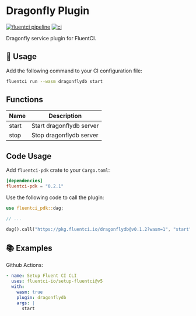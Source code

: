 # Dragonfly Plugin

[![fluentci pipeline](https://shield.fluentci.io/x/dragonflydb)](https://pkg.fluentci.io/dragonflydb)
[![ci](https://github.com/fluentci-io/services/actions/workflows/dragonflydb.yml/badge.svg)](https://github.com/fluentci-io/services/actions/workflows/dragonflydb.yml)

Dragonfly service plugin for FluentCI.

## 🚀 Usage

Add the following command to your CI configuration file:

```bash
fluentci run --wasm dragonflydb start
```

## Functions

| Name   | Description                                        |
| ------ | -------------------------------------------------- |
| start  | Start dragonflydb server                           |
| stop   | Stop dragonflydb server                            |

## Code Usage

Add `fluentci-pdk` crate to your `Cargo.toml`:

```toml
[dependencies]
fluentci-pdk = "0.2.1"
```

Use the following code to call the plugin:

```rust
use fluentci_pdk::dag;

// ...

dag().call("https://pkg.fluentci.io/dragonflydb@v0.1.2?wasm=1", "start", vec![])?;
```

## 📚 Examples

Github Actions:

```yaml
- name: Setup Fluent CI CLI
  uses: fluentci-io/setup-fluentci@v5
  with:
    wasm: true
    plugin: dragonflydb
    args: |
      start
```
